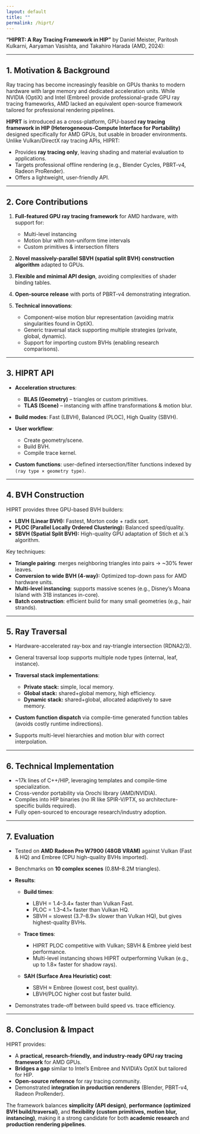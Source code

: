 ```yaml
---
layout: default
title: ""
permalink: /hiprt/
---
```

<script type="text/x-mathjax-config">MathJax.Hub.Config({tex2jax:{inlineMath:[['\$','\$'],['\\(','\\)']],processEscapes:true},CommonHTML: {matchFontHeight:false}});</script>
<script type="text/javascript" async src="https://cdnjs.cloudflare.com/ajax/libs/mathjax/2.7.1/MathJax.js?config=TeX-MML-AM_CHTML"></script> 


**“HIPRT: A Ray Tracing Framework in HIP”** by Daniel Meister, Paritosh Kulkarni, Aaryaman Vasishta, and Takahiro Harada (AMD, 2024):

---

## **1. Motivation & Background**

Ray tracing has become increasingly feasible on GPUs thanks to modern hardware with large memory and dedicated acceleration units. While NVIDIA (OptiX) and Intel (Embree) provide professional-grade GPU ray tracing frameworks, AMD lacked an equivalent open-source framework tailored for professional rendering pipelines.

**HIPRT** is introduced as a cross-platform, GPU-based **ray tracing framework in HIP (Heterogeneous-Compute Interface for Portability)** designed specifically for AMD GPUs, but usable in broader environments. Unlike Vulkan/DirectX ray tracing APIs, HIPRT:

* Provides **ray tracing only**, leaving shading and material evaluation to applications.
* Targets professional offline rendering (e.g., Blender Cycles, PBRT-v4, Radeon ProRender).
* Offers a lightweight, user-friendly API.

---

## **2. Core Contributions**

1. **Full-featured GPU ray tracing framework** for AMD hardware, with support for:

   * Multi-level instancing
   * Motion blur with non-uniform time intervals
   * Custom primitives & intersection filters
2. **Novel massively-parallel SBVH (spatial split BVH) construction algorithm** adapted to GPUs.
3. **Flexible and minimal API design**, avoiding complexities of shader binding tables.
4. **Open-source release** with ports of PBRT-v4 demonstrating integration.
5. **Technical innovations**:

   * Component-wise motion blur representation (avoiding matrix singularities found in OptiX).
   * Generic traversal stack supporting multiple strategies (private, global, dynamic).
   * Support for importing custom BVHs (enabling research comparisons).

---

## **3. HIPRT API**

* **Acceleration structures**:

  * **BLAS (Geometry)** – triangles or custom primitives.
  * **TLAS (Scene)** – instancing with affine transformations & motion blur.
* **Build modes**: Fast (LBVH), Balanced (PLOC), High Quality (SBVH).
* **User workflow**:

  * Create geometry/scene.
  * Build BVH.
  * Compile trace kernel.
* **Custom functions**: user-defined intersection/filter functions indexed by `(ray type × geometry type)`.

---

## **4. BVH Construction**

HIPRT provides three GPU-based BVH builders:

* **LBVH (Linear BVH):** Fastest, Morton code + radix sort.
* **PLOC (Parallel Locally Ordered Clustering):** Balanced speed/quality.
* **SBVH (Spatial Split BVH):** High-quality GPU adaptation of Stich et al.’s algorithm.

Key techniques:

* **Triangle pairing**: merges neighboring triangles into pairs → \~30% fewer leaves.
* **Conversion to wide BVH (4-way):** Optimized top-down pass for AMD hardware units.
* **Multi-level instancing**: supports massive scenes (e.g., Disney’s Moana Island with 31B instances in-core).
* **Batch construction**: efficient build for many small geometries (e.g., hair strands).

---

## **5. Ray Traversal**

* Hardware-accelerated ray-box and ray-triangle intersection (RDNA2/3).
* General traversal loop supports multiple node types (internal, leaf, instance).
* **Traversal stack implementations**:

  * **Private stack:** simple, local memory.
  * **Global stack:** shared+global memory, high efficiency.
  * **Dynamic stack:** shared+global, allocated adaptively to save memory.
* **Custom function dispatch** via compile-time generated function tables (avoids costly runtime indirections).
* Supports multi-level hierarchies and motion blur with correct interpolation.

---

## **6. Technical Implementation**

* \~17k lines of C++/HIP, leveraging templates and compile-time specialization.
* Cross-vendor portability via Orochi library (AMD/NVIDIA).
* Compiles into HIP binaries (no IR like SPIR-V/PTX, so architecture-specific builds required).
* Fully open-sourced to encourage research/industry adoption.

---

## **7. Evaluation**

* Tested on **AMD Radeon Pro W7900 (48GB VRAM)** against Vulkan (Fast & HQ) and Embree (CPU high-quality BVHs imported).
* Benchmarks on **10 complex scenes** (0.8M–8.2M triangles).
* **Results**:

  * **Build times**:

    * LBVH = 1.4–3.4× faster than Vulkan Fast.
    * PLOC = 1.3–4.1× faster than Vulkan HQ.
    * SBVH = slowest (3.7–8.9× slower than Vulkan HQ), but gives highest-quality BVHs.
  * **Trace times**:

    * HIPRT PLOC competitive with Vulkan; SBVH & Embree yield best performance.
    * Multi-level instancing shows HIPRT outperforming Vulkan (e.g., up to 1.8× faster for shadow rays).
  * **SAH (Surface Area Heuristic) cost**:

    * SBVH ≈ Embree (lowest cost, best quality).
    * LBVH/PLOC higher cost but faster build.
* Demonstrates trade-off between build speed vs. trace efficiency.

---

## **8. Conclusion & Impact**

HIPRT provides:

* A **practical, research-friendly, and industry-ready GPU ray tracing framework** for AMD GPUs.
* **Bridges a gap** similar to Intel’s Embree and NVIDIA’s OptiX but tailored for HIP.
* **Open-source reference** for ray tracing community.
* Demonstrated **integration in production renderers** (Blender, PBRT-v4, Radeon ProRender).

The framework balances **simplicity (API design)**, **performance (optimized BVH build/traversal)**, and **flexibility (custom primitives, motion blur, instancing)**, making it a strong candidate for both **academic research** and **production rendering pipelines**.

